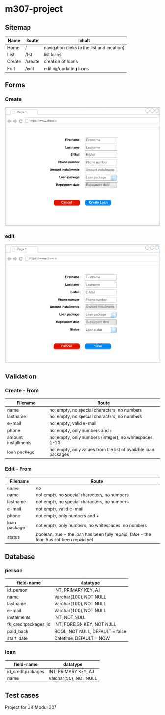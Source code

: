 # m307-project

## Sitemap

| Name   | Route   | Inhalt                                      |
|--------|---------|---------------------------------------------|
| Home   | /       | navigation (links to the list and creation) |
| List   | /list   | list loans                                  |
| Create | /create | creation of loans                           |
| Edit   | /edit   | editing/updating loans                      |

## Forms

### Create

![create](doc/create.png)

### edit

![edit](doc/edit.png)

## Validation

### Create - From

| Filename | Route| 
|--------|---------|
| name   | not empty, no special characters, no numbers |
| lastname | not empty, no special characters, no numbers  |
| e-mail | not empty, valid e-mail |
| phone | not empty, only numbers and + |
| amount installments | not empty, only numbers (integer), no whitespaces, 1-10 |
| loan package | not empty, only values from the list of available loan packages  |

### Edit - From

| Filename | Route| 
|--------|---------|
| name   | no
| name   | not empty, no special characters, no numbers |
| lastname | not empty, no special characters, no numbers  |
| e-mail | not empty, valid e-mail |
| phone | not empty, only numbers and + |
| loan package | not empty, only numbers, no whitespaces, no numbers |
| status | boolean: true - the loan has been fully repaid, false - the loan has not been repaid yet |

## Database

### person

| field-name | datatype | 
|--------|---------|
| id_person | INT, PRIMARY KEY, A.I |
| name | Varchar(100), NOT NULL |
| lastname | Varchar(100), NOT NULL |
| e-mail | Varchar(100), NOT NULL |
| instalments | INT, NOT NULL |
| fk_creditpackages_id | INT, FOREIGN KEY, NOT NULL |
| paid_back | BOOL, NOT NULL, DEFAULT = false |
| start_date | Datetime, DEFAULT = NOW |

### loan

| field-name | datatype | 
|--------|---------|
| id_creditpackages | INT, PRIMARY KEY, A.I | 
| name | Varchar(50), NOT NULL | 

## Test cases

Project for ÜK Modul 307
